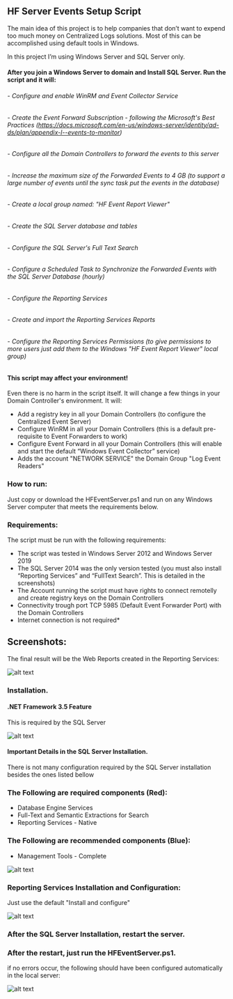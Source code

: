 ## HF Server Events Setup Script

The main idea of this project is to help companies that don’t want to expend too much money on Centralized Logs solutions. Most of this can be accomplished using default tools in Windows. 

In this project I’m using Windows Server and SQL Server only.

#### After you join a Windows Server to domain and Install SQL Server. Run the script and it will:

###### - Configure and enable WinRM and Event Collector Service
###### - Create the Event Forward Subscription - following the Microsoft's Best Practices (https://docs.microsoft.com/en-us/windows-server/identity/ad-ds/plan/appendix-l--events-to-monitor)
###### - Configure all the Domain Controllers to forward the events to this server
###### - Increase the maximum size of the Forwarded Events to 4 GB (to support a large number of events until the sync task put the events in the database)
###### - Create a local group named: "HF Event Report Viewer"
###### - Create the SQL Server database and tables
###### - Configure the SQL Server's Full Text Search
###### - Configure a Scheduled Task to Synchronize the Forwarded Events with the SQL Server Database (hourly)
###### - Configure the Reporting Services 
###### - Create and import the Reporting Services Reports
###### - Configure the Reporting Services Permissions (to give permissions to more users just add them to the Windows "HF Event Report Viewer" local group)

#### This script may affect your environment!

Even there is no harm in the script itself. It will change a few things in your Domain Controller's environment. It will:

- Add a registry key in all your Domain Controllers (to configure the Centralized Event Server)
- Configure WinRM in all your Domain Controllers (this is a default pre-requisite to Event Forwarders to work)
- Configure Event Forward in all your Domain Controllers (this will enable and start the default “Windows Event Collector” service)
- Adds the account "NETWORK SERVICE" the Domain Group "Log Event Readers"

### How to run:

Just copy or download the HFEventServer.ps1 and run on any Windows Server computer that meets the requirements below.

### Requirements:

The script must be run with the following requirements:

 - The script was tested in Windows Server 2012 and Windows Server 2019
 - The SQL Server 2014 was the only version tested (you must also install “Reporting Services” and “FullText Search”. This is detailed  in the screenshots)
 - The Account running the script must have rights to connect remotelly and create registry keys on the Domain Controllers
 - Connectivity trough port TCP 5985 (Default Event Forwarder Port) with the Domain Controllers
 - Internet connection is not required*

## Screenshots:

The final result will be the Web Reports created in the Reporting Services:

![alt text](https://github.com/ClaudioMerola/HFServerEvents/raw/master/Docs/ReportWorking.png)

### Installation.

#### .NET Framework 3.5 Feature 

This is required by the SQL Server

![alt text](https://github.com/ClaudioMerola/HFServerEvents/raw/master/Docs/DOTNET.png)


#### Important Details in the SQL Server Installation.

There is not many configuration required by the SQL Server installation besides the ones listed bellow

### The Following are required components (Red):
 - Database Engine Services
 - Full-Text and Semantic Extractions for Search
 - Reporting Services - Native
 
### The Following are recommended components (Blue):
  - Management Tools - Complete

![alt text](https://github.com/ClaudioMerola/HFServerEvents/raw/master/Docs/DB.png)


### Reporting Services Installation and Configuration:

Just use the default "Install and configure"

![alt text](https://github.com/ClaudioMerola/HFServerEvents/raw/master/Docs/ReportingSetup.png)


### After the SQL Server Installation, restart the server.

### After the restart, just run the HFEventServer.ps1. 

if no errors occur, the following should have been configured automatically in the local server:



![alt text](https://github.com/ClaudioMerola/HFServerEvents/raw/master/Docs/ReportWorking.png)


